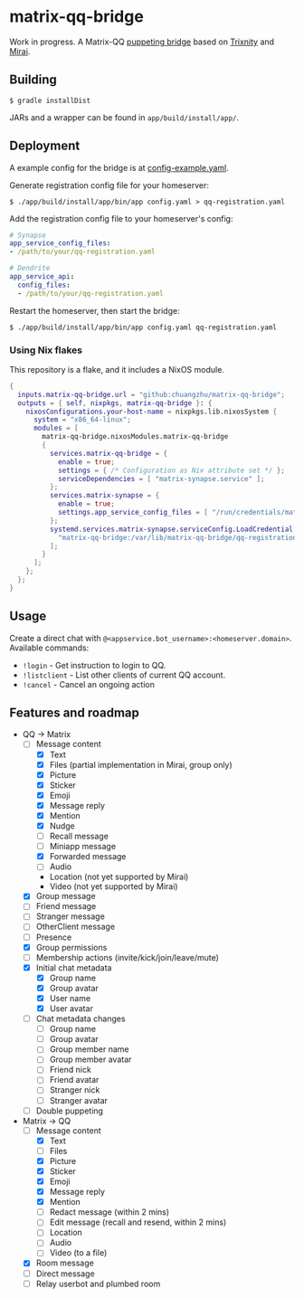 # matrix-qq-bridge

Work in progress. A Matrix-QQ [puppeting bridge](https://matrix.org/docs/guides/types-of-bridging#simple-puppeted-bridge) based on [Trixnity](https://gitlab.com/benkuly/trixnity) and [Mirai](https://github.com/mamoe/mirai).

## Building

```shellsession
$ gradle installDist
```

JARs and a wrapper can be found in `app/build/install/app/`.

## Deployment

A example config for the bridge is at [config-example.yaml](./config-example.yaml).

Generate registration config file for your homeserver:

```shellsession
$ ./app/build/install/app/bin/app config.yaml > qq-registration.yaml
```

Add the registration config file to your homeserver's config:

```yaml
# Synapse
app_service_config_files:
- /path/to/your/qq-registration.yaml

# Dendrite
app_service_api:
  config_files:
  - /path/to/your/qq-registration.yaml
```

Restart the homeserver, then start the bridge:

```shellsession
$ ./app/build/install/app/bin/app config.yaml qq-registration.yaml
```

### Using Nix flakes

This repository is a flake, and it includes a NixOS module.

```nix
{
  inputs.matrix-qq-bridge.url = "github:chuangzhu/matrix-qq-bridge";
  outputs = { self, nixpkgs, matrix-qq-bridge }: {
    nixosConfigurations.your-host-name = nixpkgs.lib.nixosSystem {
      system = "x86_64-linux";
      modules = [
        matrix-qq-bridge.nixosModules.matrix-qq-bridge
        {
          services.matrix-qq-bridge = {
            enable = true;
            settings = { /* Configuration as Nix attribute set */ };
            serviceDependencies = [ "matrix-synapse.service" ];
          };
          services.matrix-synapse = {
            enable = true;
            settings.app_service_config_files = [ "/run/credentials/matrix-synapse.service/matrix-qq-bridge" ];
          };
          systemd.services.matrix-synapse.serviceConfig.LoadCredential = [
            "matrix-qq-bridge:/var/lib/matrix-qq-bridge/qq-registration.yaml"
          ];
        }
      ];
    };
  };
}
```

## Usage

Create a direct chat with `@<appservice.bot_username>:<homeserver.domain>`. Available commands:

- `!login` - Get instruction to login to QQ.
- `!listclient` - List other clients of current QQ account.
- `!cancel` - Cancel an ongoing action

## Features and roadmap

* QQ → Matrix
  * [ ] Message content
    * [x] Text
    * [x] Files (partial implementation in Mirai, group only)
    * [x] Picture
    * [x] Sticker
    * [x] Emoji
    * [x] Message reply
    * [x] Mention
    * [x] Nudge
    * [ ] Recall message
    * [ ] Miniapp message
    * [x] Forwarded message
    * [ ] Audio
    * Location (not yet supported by Mirai)
    * Video (not yet supported by Mirai)
  * [x] Group message
  * [ ] Friend message
  * [ ] Stranger message
  * [ ] OtherClient message
  * [ ] Presence
  * [x] Group permissions
  * [ ] Membership actions (invite/kick/join/leave/mute)
  * [x] Initial chat metadata
    * [x] Group name
    * [x] Group avatar
    * [x] User name
    * [x] User avatar
  * [ ] Chat metadata changes
    * [ ] Group name
    * [ ] Group avatar
    * [ ] Group member name
    * [ ] Group member avatar
    * [ ] Friend nick
    * [ ] Friend avatar
    * [ ] Stranger nick
    * [ ] Stranger avatar
  * [ ] Double puppeting
* Matrix → QQ
  * [ ] Message content
    * [x] Text
    * [ ] Files
    * [x] Picture
    * [x] Sticker
    * [x] Emoji
    * [x] Message reply
    * [x] Mention
    * [ ] Redact message (within 2 mins)
    * [ ] Edit message (recall and resend, within 2 mins)
    * [ ] Location
    * [ ] Audio
    * [ ] Video (to a file)
  * [x] Room message
  * [ ] Direct message
  * [ ] Relay userbot and plumbed room
